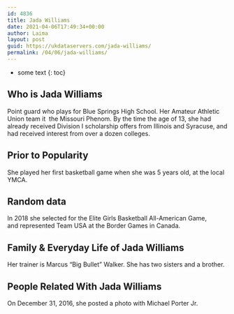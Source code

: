 ```yaml
---
id: 4836
title: Jada Williams
date: 2021-04-06T17:49:34+00:00
author: Laima
layout: post
guid: https://ukdataservers.com/jada-williams/
permalink: /04/06/jada-williams/
---
```


* some text
{: toc}


## Who is Jada Williams
                  
                  
                  
Point guard who plays for Blue Springs High School. Her Amateur Athletic Union team it  the Missouri Phenom. By the time the age of 13, she had already received Division I scholarship offers from Illinois and Syracuse, and had received interest from over a dozen colleges. 
                  
              
            
              
            
                
                
                
## Prior to Popularity
                  
                  
                  
She played her first basketball game when she was 5 years old, at the local YMCA. 
                  
              
            
              
            
                
                
                
## Random data
                  
                  
                  
In 2018 she selected for the Elite Girls Basketball All-American Game, and represented Team USA at the Border Games in Canada. 
                  
              
            
              
            
                
                
                
## Family & Everyday Life of Jada Williams
                  
                  
                  
Her trainer is Marcus &#8220;Big Bullet&#8221; Walker. She has two sisters and a brother. 
                  
              
            
              
            
                
                
                
## People Related With Jada Williams
                  
                  
                  
On December 31, 2016, she posted a photo with Michael Porter Jr.
                  
              
            
              
            
                
              
            
              
              
            
            
              
            
          
          
          